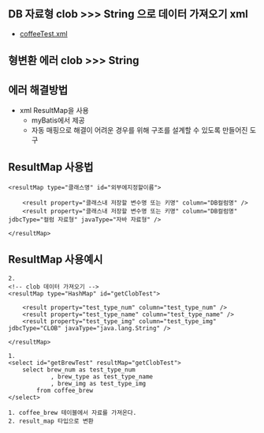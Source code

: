 ## DB 자료형 clob >>> String 으로 데이터 가져오기 xml

- [coffeeTest.xml](https://github.com/hyeah0/SmartWeb_Contents_WebApplication_developer_class/blob/main/6_Spring_Project_%EC%9B%90%EB%91%90%EC%87%BC%ED%95%91%EB%AA%B0/spring/Final_Coffee_CuppACoffee/src/main/resources/mapper/coffeeTest.xml)

## 형변환 에러 clob >>> String

## 에러 해결방법

- xml ResultMap을 사용
  - myBatis에서 제공
  - 자동 매핑으로 해결이 어려운 경우를 위해 구조를 설계할 수 있도록 만들어진 도구

## ResultMap 사용법

```
<resultMap type="클래스명" id="외부에지정할이름">

    <result property="클래스내 저장할 변수명 또는 키명" column="DB컬럼명" />
    <result property="클래스내 저장할 변수명 또는 키명" column="DB컬럼명" jdbcType="컬럼 자료형" javaType="자바 자료형" />

</resultMap>
```

## ResultMap 사용예시

```
2.
<!-- clob 데이터 가져오기 -->
<resultMap type="HashMap" id="getClobTest">

    <result property="test_type_num" column="test_type_num" />
    <result property="test_type_name" column="test_type_name" />
    <result property="test_type_img" column="test_type_img" jdbcType="CLOB" javaType="java.lang.String" />

</resultMap>

1.
<select id="getBrewTest" resultMap="getClobTest">
    select brew_num as test_type_num
            , brew_type as test_type_name
            , brew_img as test_type_img
        from coffee_brew
</select>

1. coffee_brew 테이블에서 자료를 가져온다.
2. result_map 타입으로 변환

```
